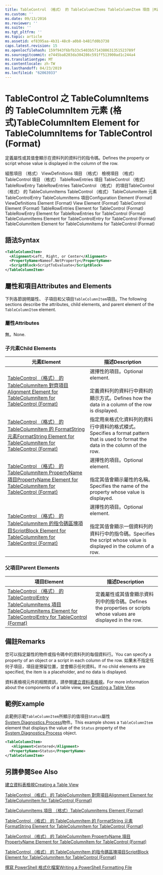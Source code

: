 ```yaml
---
title: TableControl （格式） 的 TableColumnItems TableColumnItem 項目 |Microsoft Docs
ms.custom: ''
ms.date: 09/13/2016
ms.reviewer: ''
ms.suite: ''
ms.tgt_pltfrm: ''
ms.topic: article
ms.assetid: ef8395aa-4b31-48c0-a0b8-b481fd0b3738
caps.latest.revision: 15
ms.openlocfilehash: 159f943f6bfb33c5403b5714380631351523789f
ms.sourcegitcommit: e7445ba8203da304286c591ff513900ad1c244a4
ms.translationtype: MT
ms.contentlocale: zh-TW
ms.lasthandoff: 04/23/2019
ms.locfileid: "62063933"
---
```

# <a name="tablecolumnitem-element-for-tablecolumnitems-for-tablecontrol-format"></a><span data-ttu-id="14ae6-102">TableControl 之 TableColumnItems 的 TableColumnItem 元素 (格式)</span><span class="sxs-lookup"><span data-stu-id="14ae6-102">TableColumnItem Element for TableColumnItems for TableControl (Format)</span></span>

<span data-ttu-id="14ae6-103">定義屬性或其值會顯示在資料列的資料行的指令碼。</span><span class="sxs-lookup"><span data-stu-id="14ae6-103">Defines the property or script whose value is displayed in the column of the row.</span></span>

<span data-ttu-id="14ae6-104">組態項目 （格式） ViewDefinitions 項目 （格式） 檢視項目 （格式） TableControl 項目 （格式） TableRowEntries 項目 TableControl （格式） TableRowEntry TableRowEntries TableControl （格式） 的項目TableControl （格式） 的 TableColumnItems TableControl （格式） TableColumnItem 元素 TableControlEntry TableColumnItems 項目</span><span class="sxs-lookup"><span data-stu-id="14ae6-104">Configuration Element (Format) ViewDefinitions Element (Format) View Element (Format) TableControl Element (Format) TableRowEntries Element for TableControl (Format) TableRowEntry Element for TableRowEntries for TableControl (Format) TableColumnItems Element for TableControlEntry for TableControl (Format) TableColumnItem Element for TableColumnItems for TableControl (Format)</span></span>

## <a name="syntax"></a><span data-ttu-id="14ae6-105">語法</span><span class="sxs-lookup"><span data-stu-id="14ae6-105">Syntax</span></span>

```xml
<TableColumnItem>
  <Alignment>Left, Right, or Center</Alignment>
  <PropertyName>Nameof.NetProperty</PropertyName>
  <ScriptBlock>ScriptToEvaluate</ScriptBlock>
</TableColumnItem>
```

## <a name="attributes-and-elements"></a><span data-ttu-id="14ae6-106">屬性和項目</span><span class="sxs-lookup"><span data-stu-id="14ae6-106">Attributes and Elements</span></span>

<span data-ttu-id="14ae6-107">下列各節說明屬性、 子項目和父項目`TableColumnItem`項目。</span><span class="sxs-lookup"><span data-stu-id="14ae6-107">The following sections describe the attributes, child elements, and parent element of the `TableColumnItem` element.</span></span>

### <a name="attributes"></a><span data-ttu-id="14ae6-108">屬性</span><span class="sxs-lookup"><span data-stu-id="14ae6-108">Attributes</span></span>

<span data-ttu-id="14ae6-109">無。</span><span class="sxs-lookup"><span data-stu-id="14ae6-109">None.</span></span>

### <a name="child-elements"></a><span data-ttu-id="14ae6-110">子元素</span><span class="sxs-lookup"><span data-stu-id="14ae6-110">Child Elements</span></span>

|<span data-ttu-id="14ae6-111">元素</span><span class="sxs-lookup"><span data-stu-id="14ae6-111">Element</span></span>|<span data-ttu-id="14ae6-112">描述</span><span class="sxs-lookup"><span data-stu-id="14ae6-112">Description</span></span>|
|-------------|-----------------|
|[<span data-ttu-id="14ae6-113">TableControl （格式） 的 TableColumnItem 對齊項目</span><span class="sxs-lookup"><span data-stu-id="14ae6-113">Alignment Element for TableColumnItem for TableControl (Format)</span></span>](./alignment-element-for-tablecolumnitem-for-tablecontrol-format.md)|<span data-ttu-id="14ae6-114">選擇性的項目。</span><span class="sxs-lookup"><span data-stu-id="14ae6-114">Optional element.</span></span><br /><br /> <span data-ttu-id="14ae6-115">定義資料列的資料行中資料的顯示方式。</span><span class="sxs-lookup"><span data-stu-id="14ae6-115">Defines how the data in a column of the row is displayed.</span></span>|
|[<span data-ttu-id="14ae6-116">TableControl （格式） 的 TableColumnItem 的 FormatString 元素</span><span class="sxs-lookup"><span data-stu-id="14ae6-116">FormatString Element for TableColumnItem for TableControl (Format)</span></span>](./formatstring-element-for-tablecolumnitem-for-tablecontrol-format.md)|<span data-ttu-id="14ae6-117">指定用來格式化資料列的資料行中資料的格式模式。</span><span class="sxs-lookup"><span data-stu-id="14ae6-117">Specifies a format pattern that is used to format the data in the column of the row.</span></span>|
|[<span data-ttu-id="14ae6-118">TableControl （格式） 的 TableColumnItem PropertyName 項目</span><span class="sxs-lookup"><span data-stu-id="14ae6-118">PropertyName Element for TableColumnItem for TableControl (Format)</span></span>](./propertyname-element-for-tablecolumnitem-for-tablecontrol-format.md)|<span data-ttu-id="14ae6-119">選擇性的項目。</span><span class="sxs-lookup"><span data-stu-id="14ae6-119">Optional element.</span></span><br /><br /> <span data-ttu-id="14ae6-120">指定其值會顯示屬性的名稱。</span><span class="sxs-lookup"><span data-stu-id="14ae6-120">Specifies the name of the property whose value is displayed.</span></span>|
|[<span data-ttu-id="14ae6-121">TableControl （格式） 的 TableColumnItem 的指令碼區塊項目</span><span class="sxs-lookup"><span data-stu-id="14ae6-121">ScriptBlock Element for TableColumnItem for TableControl (Format)</span></span>](./scriptblock-element-for-tablecolumnitem-for-tablecontrol-format.md)|<span data-ttu-id="14ae6-122">選擇性的項目。</span><span class="sxs-lookup"><span data-stu-id="14ae6-122">Optional element.</span></span><br /><br /> <span data-ttu-id="14ae6-123">指定其值會顯示一個資料列的資料行中的指令碼。</span><span class="sxs-lookup"><span data-stu-id="14ae6-123">Specifies the script whose value is displayed in the column of a row.</span></span>|

### <a name="parent-elements"></a><span data-ttu-id="14ae6-124">父項目</span><span class="sxs-lookup"><span data-stu-id="14ae6-124">Parent Elements</span></span>

|<span data-ttu-id="14ae6-125">項目</span><span class="sxs-lookup"><span data-stu-id="14ae6-125">Element</span></span>|<span data-ttu-id="14ae6-126">描述</span><span class="sxs-lookup"><span data-stu-id="14ae6-126">Description</span></span>|
|-------------|-----------------|
|[<span data-ttu-id="14ae6-127">TableControl （格式） 的 TableControlEntry TableColumnItems 項目</span><span class="sxs-lookup"><span data-stu-id="14ae6-127">TableColumnItems Element for TableControlEntry for TableControl (Format)</span></span>](./tablecolumnitems-element-for-tablerowentry-for-tablecontrol-format.md)|<span data-ttu-id="14ae6-128">定義屬性或其值會顯示資料列中的指令碼。</span><span class="sxs-lookup"><span data-stu-id="14ae6-128">Defines the properties or scripts whose values are displayed in the row.</span></span>|

## <a name="remarks"></a><span data-ttu-id="14ae6-129">備註</span><span class="sxs-lookup"><span data-stu-id="14ae6-129">Remarks</span></span>

<span data-ttu-id="14ae6-130">您可以指定屬性的物件或指令碼中的資料列的每個資料行。</span><span class="sxs-lookup"><span data-stu-id="14ae6-130">You can specify a property of an object or a script in each column of the row.</span></span> <span data-ttu-id="14ae6-131">如果未不指定任何子項目，項目是預留位置，並會顯示任何資料。</span><span class="sxs-lookup"><span data-stu-id="14ae6-131">If no child elements are specified, the item is a placeholder, and no data is displayed.</span></span>

<span data-ttu-id="14ae6-132">資料表檢視元件的相關資訊，請參閱[建立資料表檢視](./creating-a-table-view.md)。</span><span class="sxs-lookup"><span data-stu-id="14ae6-132">For more information about the components of a table view, see [Creating a Table View](./creating-a-table-view.md).</span></span>

## <a name="example"></a><span data-ttu-id="14ae6-133">範例</span><span class="sxs-lookup"><span data-stu-id="14ae6-133">Example</span></span>

<span data-ttu-id="14ae6-134">此範例示範`TableColumnItem`所顯示的值項目`Status`屬性[System.Diagnostics.Process](/dotnet/api/System.Diagnostics.Process)物件。</span><span class="sxs-lookup"><span data-stu-id="14ae6-134">This example shows a `TableColumnItem` element that displays the value of the `Status` property of the [System.Diagnostics.Process](/dotnet/api/System.Diagnostics.Process) object.</span></span>

```xml
<TableColumnItem>
   <Alignment>Centered</Alignment>
  <PropertyName>Status</PropertyName>
</TableColumnItem>

```

## <a name="see-also"></a><span data-ttu-id="14ae6-135">另請參閱</span><span class="sxs-lookup"><span data-stu-id="14ae6-135">See Also</span></span>

[<span data-ttu-id="14ae6-136">建立資料表檢視</span><span class="sxs-lookup"><span data-stu-id="14ae6-136">Creating a Table View</span></span>](./creating-a-table-view.md)

[<span data-ttu-id="14ae6-137">TableControl （格式） 的 TableColumnItem 對齊項目</span><span class="sxs-lookup"><span data-stu-id="14ae6-137">Alignment Element for TableColumnItem for TableControl (Format)</span></span>](./alignment-element-for-tablecolumnitem-for-tablecontrol-format.md)

[<span data-ttu-id="14ae6-138">TableColumnItems 項目 （格式）</span><span class="sxs-lookup"><span data-stu-id="14ae6-138">TableColumnItems Element (Format)</span></span>](./tablecolumnitems-element-for-tablerowentry-for-tablecontrol-format.md)

[<span data-ttu-id="14ae6-139">TableControl （格式） 的 TableColumnItem 的 FormatString 元素</span><span class="sxs-lookup"><span data-stu-id="14ae6-139">FormatString Element for TableColumnItem for TableControl (Format)</span></span>](./formatstring-element-for-tablecolumnitem-for-tablecontrol-format.md)

[<span data-ttu-id="14ae6-140">TableControl （格式） 的 TableColumnItem PropertyName 項目</span><span class="sxs-lookup"><span data-stu-id="14ae6-140">PropertyName Element for TableColumnItem for TableControl (Format)</span></span>](./propertyname-element-for-tablecolumnitem-for-tablecontrol-format.md)

[<span data-ttu-id="14ae6-141">TableControl （格式） 的 TableColumnItem 的指令碼區塊項目</span><span class="sxs-lookup"><span data-stu-id="14ae6-141">ScriptBlock Element for TableColumnItem for TableControl (Format)</span></span>](./scriptblock-element-for-tablecolumnitem-for-tablecontrol-format.md)

[<span data-ttu-id="14ae6-142">撰寫 PowerShell 格式化檔案</span><span class="sxs-lookup"><span data-stu-id="14ae6-142">Writing a PowerShell Formatting File</span></span>](./writing-a-powershell-formatting-file.md)
